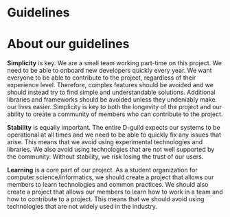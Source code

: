 # Guidelines

# About our guidelines

**Simplicity** is key. We are a small team working part-time on this project. We need to be able to onboard new developers quickly every year. We want everyone to be able to contribute to the project, regardless of their experience level. Therefore, complex features should be avoided and we should instead try to find simple and understandable solutions. Additional libraries and frameworks should be avoided unless they undeniably make our lives easier. Simplicity is key to both the longevity of the project and our ability to create a community of members who can contribute to the project.

**Stability** is equally important. The entire D-guild expects our systems to be operational at all times and we need to be able to quickly fix any issues that arise. This means that we avoid using experimental technologies and libraries. We also avoid using technologies that are not well supported by the community. Without stability, we risk losing the trust of our users.

**Learning** is a core part of our project. As a student organization for computer science/informatics, we should create a project that allows our members to learn technologies and common practices. We should also create a project that allows our members to learn how to work in a team and how to contribute to a project. This means that we should avoid using technologies that are not widely used in the industry.